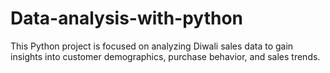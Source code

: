 # Data-analysis-with-python
This Python project is focused on analyzing Diwali sales data to gain insights into customer demographics, purchase behavior, and sales trends.

